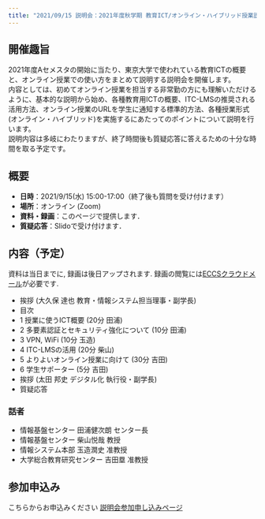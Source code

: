 ```yaml
---
title: "2021/09/15 説明会：2021年度秋学期 教育ICT/オンライン・ハイブリッド授業説明会"
---
```


## 開催趣旨

2021年度Aセメスタの開始に当たり、東京大学で使われている教育ICTの概要と、オンライン授業での使い方をまとめて説明する説明会を開催します。<br>
内容としては、初めてオンライン授業を担当する非常勤の方にも理解いただけるように、基本的な説明から始め、各種教育用ICTの概要、ITC-LMSの推奨される活用方法、オンライン授業のURLを学生に通知する標準的方法、各種授業形式(オンライン・ハイブリッド)を実施するにあたってのポイントについて説明を行います。<br>
説明内容は多岐にわたりますが、終了時間後も質疑応答に答えるための十分な時間を取る予定です。

## 概要

* **日時**：2021/9/15(水) 15:00-17:00（終了後も質問を受け付けます）
* **場所**：オンライン (Zoom)
* **資料・録画**：このページで提供します．
* **質疑応答**：Slidoで受け付けます．

## 内容（予定）

資料は当日までに, 録画は後日アップされます. 録画の閲覧には[ECCSクラウドメール](/eccs_cloud_email)が必要です.

* 挨拶 (大久保 達也 教育・情報システム担当理事・副学長<!--; **[動画](https://youtu.be/...)**-->)
* 目次 <!--(**[資料](slides/00-index.pdf)**)-->
  <!-- 質問はsli.do で受けるよ -->
* 1 授業に使うICT概要 (20分 田浦<!--; **[資料](slides/01-ict-overview.pdf)**・**[動画](https://youtu.be/...)**-->)
* 2 多要素認証とセキュリティ強化について (10分 田浦<!--; **[資料](slides/02-security-mfa.pdf)**・**[動画](https://youtu.be/...)**-->)
* 3 VPN, WiFi (10分 玉造<!--; **[資料](slides/03-vpn-wifi.pdf)**・**[動画](https://youtu.be/...)**-->)
* 4 ITC-LMSの活用 (20分 柴山<!--; **[資料](slides/04-using-ict.pdf)**・**[動画](https://youtu.be/...)**-->)
* 5 よりよいオンライン授業に向けて (30分 吉田<!--; **[資料](slides/05-online-courses.pdf)**・**[動画](https://youtu.be/...)**-->)
  <!-- sli.do を含める -->
* 6 学生サポーター (5分 吉田<!--; **[資料](slides/06-supporters.pdf)**・**[動画](https://youtu.be/...)**-->)
* 挨拶 (太田 邦史 デジタル化 執行役・副学長<!--; **[動画](https://youtu.be/...)**-->)
* 質疑応答 <!--(**[動画](https://youtu.be/...)**)-->

### 話者

* 情報基盤センター 田浦健次朗 センター長
* 情報基盤センター 柴山悦哉 教授
* 情報システム本部 玉造潤史 准教授
* 大学総合教育研究センター 吉田塁 准教授

## 参加申込み

こちらからお申込みください [説明会参加申し込みページ](https://u-tokyo-ac-jp.zoom.us/webinar/register/... )

<!-- できるだけやる
## 事後アンケート

準備中です。
-->

